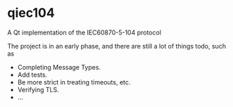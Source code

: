 # qiec104
A Qt implementation of the IEC60870-5-104 protocol

The project is in an early phase, and there are still a lot of things todo, such as 
  - Completing Message Types.
  - Add tests.
  - Be more strict in treating timeouts, etc.
  - Verifying TLS.
  - ...
